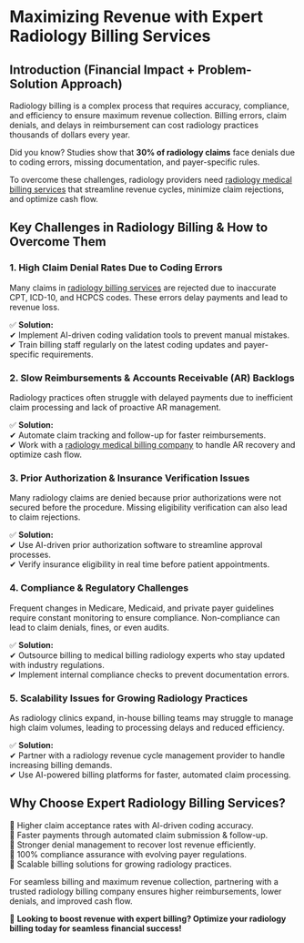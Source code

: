 # Maximizing Revenue with Expert Radiology Billing Services

## Introduction (Financial Impact + Problem-Solution Approach)
Radiology billing is a complex process that requires accuracy, compliance, and efficiency to ensure maximum revenue collection. Billing errors, claim denials, and delays in reimbursement can cost radiology practices thousands of dollars every year.

Did you know? Studies show that **30% of radiology claims** face denials due to coding errors, missing documentation, and payer-specific rules.

To overcome these challenges, radiology providers need [radiology medical billing services](https://www.imagnumhealthcare.com/services/radiology) that streamline revenue cycles, minimize claim rejections, and optimize cash flow.

## Key Challenges in Radiology Billing & How to Overcome Them

### 1. High Claim Denial Rates Due to Coding Errors
Many claims in [radiology billing services](https://www.imagnumhealthcare.com/places/radiology-in-abbeville-henry-alabama) are rejected due to inaccurate CPT, ICD-10, and HCPCS codes. These errors delay payments and lead to revenue loss.

✅ **Solution:**  
✔ Implement AI-driven coding validation tools to prevent manual mistakes.  
✔ Train billing staff regularly on the latest coding updates and payer-specific requirements.

### 2. Slow Reimbursements & Accounts Receivable (AR) Backlogs
Radiology practices often struggle with delayed payments due to inefficient claim processing and lack of proactive AR management.

✅ **Solution:**  
✔ Automate claim tracking and follow-up for faster reimbursements.  
✔ Work with a [radiology medical billing company](https://www.imagnumhealthcare.com/specialty/radiology) to handle AR recovery and optimize cash flow.

### 3. Prior Authorization & Insurance Verification Issues
Many radiology claims are denied because prior authorizations were not secured before the procedure. Missing eligibility verification can also lead to claim rejections.

✅ **Solution:**  
✔ Use AI-driven prior authorization software to streamline approval processes.  
✔ Verify insurance eligibility in real time before patient appointments.

### 4. Compliance & Regulatory Challenges
Frequent changes in Medicare, Medicaid, and private payer guidelines require constant monitoring to ensure compliance. Non-compliance can lead to claim denials, fines, or even audits.

✅ **Solution:**  
✔ Outsource billing to medical billing radiology experts who stay updated with industry regulations.  
✔ Implement internal compliance checks to prevent documentation errors.

### 5. Scalability Issues for Growing Radiology Practices
As radiology clinics expand, in-house billing teams may struggle to manage high claim volumes, leading to processing delays and reduced efficiency.

✅ **Solution:**  
✔ Partner with a radiology revenue cycle management provider to handle increasing billing demands.  
✔ Use AI-powered billing platforms for faster, automated claim processing.

## Why Choose Expert Radiology Billing Services?
🔹 Higher claim acceptance rates with AI-driven coding accuracy.  
🔹 Faster payments through automated claim submission & follow-up.  
🔹 Stronger denial management to recover lost revenue efficiently.  
🔹 100% compliance assurance with evolving payer regulations.  
🔹 Scalable billing solutions for growing radiology practices.

For seamless billing and maximum revenue collection, partnering with a trusted radiology billing company ensures higher reimbursements, lower denials, and improved cash flow.

🚀 **Looking to boost revenue with expert billing? Optimize your radiology billing today for seamless financial success!**
